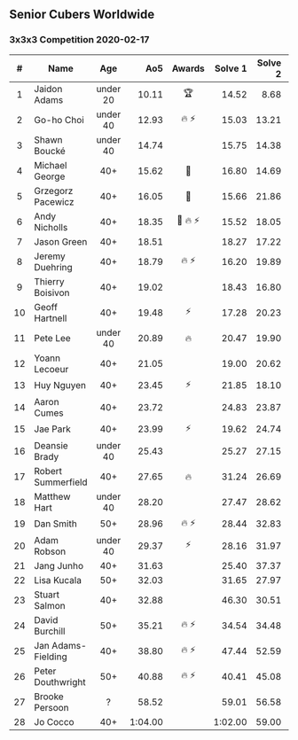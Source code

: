 ## Senior Cubers Worldwide
### 3x3x3 Competition 2020-02-17

| # | Name | Age | Ao5 | Awards |Solve 1 |Solve 2 |Solve 3 |Solve 4 |Solve 5 |Video link |
| :--: | -- | :--: | --: | :--: | --: | --: | --: | --: | --: | :-- |
| 1 | Jaidon Adams | under 20 |10.11 |🏆 |14.52 |8.68 |11.96 |9.40 |8.97 |[Link](https://www.facebook.com/events/616423959107229/permalink/620704625345829/) |
| 2 | Go-ho Choi | under 40 |12.93 |🔥 ⚡ |15.03 |13.21 |12.76 |12.48 |12.83 |[Link](https://www.facebook.com/events/616423959107229/permalink/617133012369657/) |
| 3 | Shawn Boucké | under 40 |14.74 | |15.75 |14.38 |18.07 |14.10 |13.69 |[Link](https://www.facebook.com/events/616423959107229/permalink/617279555688336/) |
| 4 | Michael George | 40+ |15.62 |🥇 |16.80 |14.69 |19.66 |12.88 |15.38 |[Link](https://www.facebook.com/events/616423959107229/permalink/618432695573022/) |
| 5 | Grzegorz Pacewicz | 40+ |16.05 |🥈 |15.66 |21.86 |14.41 |16.90 |15.60 |n/a|
| 6 | Andy Nicholls | 40+ |18.35 |🥉 🔥 ⚡ |15.52 |18.05 |18.81 |18.19 |19.73 |[Link](https://www.facebook.com/events/616423959107229/permalink/617120695704222/) |
| 7 | Jason Green | 40+ |18.51 | |18.27 |17.22 |19.36 |17.90 |19.64 |[Link](https://www.facebook.com/events/616423959107229/permalink/621424961940462/) |
| 8 | Jeremy Duehring | 40+ |18.79 |🔥 ⚡ |16.20 |19.89 |20.68 |20.29 |14.76 |[Link](https://www.facebook.com/events/616423959107229/permalink/618639688885656/) |
| 9 | Thierry Boisivon | 40+ |19.02 | |18.43 |16.80 |18.52 |20.11 |23.27 |[Link](https://www.facebook.com/events/616423959107229/permalink/621136361969322/) |
| 10 | Geoff Hartnell | 40+ |19.48 |⚡ |17.28 |20.23 |19.36 |21.14 |18.86 |[Link](https://www.facebook.com/events/616423959107229/permalink/620592918690333/) |
| 11 | Pete Lee | under 40 |20.89 |🔥 |20.47 |19.90 |21.60 |20.60 |24.10 |[Link](https://www.facebook.com/events/616423959107229/permalink/619925258757099/) |
| 12 | Yoann Lecoeur | 40+ |21.05 | |19.00 |20.62 |29.04 |19.39 |23.15 |[Link](https://www.facebook.com/events/616423959107229/permalink/616850075731284/) |
| 13 | Huy Nguyen | 40+ |23.45 |⚡ |21.85 |18.10 |22.82 |25.68 |26.21 |[Link](https://www.facebook.com/events/616423959107229/permalink/617548025661489/) |
| 14 | Aaron Cumes | 40+ |23.72 | |24.83 |23.87 |29.08 |22.47 |19.69 |[Link](https://www.facebook.com/events/616423959107229/permalink/618887685527523/) |
| 15 | Jae Park | 40+ |23.99 |⚡ |19.62 |24.74 |29.89 |20.84 |26.39 |[Link](https://www.facebook.com/events/616423959107229/permalink/616661212416837/) |
| 16 | Deansie Brady | under 40 |25.43 | |25.27 |27.15 |23.59 |24.51 |26.51 |[Link](https://www.facebook.com/events/616423959107229/permalink/617932848956340/) |
| 17 | Robert Summerfield | 40+ |27.65 |🔥 |31.24 |26.69 |28.72 |26.65 |27.53 |[Link](https://www.facebook.com/events/616423959107229/permalink/617081895708102/) |
| 18 | Matthew Hart | under 40 |28.20 | |27.47 |28.62 |31.26 |24.19 |28.52 |[Link](https://www.facebook.com/events/616423959107229/permalink/621331295283162/) |
| 19 | Dan Smith | 50+ |28.96 |🔥 ⚡ |28.44 |32.83 |27.63 |29.19 |29.24 |[Link](https://www.facebook.com/events/616423959107229/permalink/618093752273583/) |
| 20 | Adam Robson | under 40 |29.37 |⚡ |28.16 |31.97 |32.39 |27.99 |24.51 |[Link](https://www.facebook.com/events/616423959107229/permalink/617588112324147/) |
| 21 | Jang Junho | 40+ |31.63 | |25.40 |37.37 |34.36 |29.66 |30.87 |[Link](https://www.facebook.com/events/616423959107229/permalink/618758058873819/) |
| 22 | Lisa Kucala | 50+ |32.03 | |31.65 |27.97 |32.75 |31.70 |37.00 |[Link](https://www.facebook.com/events/616423959107229/permalink/617792025637089/) |
| 23 | Stuart Salmon | 40+ |32.88 | |46.30 |30.51 |22.76 |28.69 |39.46 |[Link](https://www.facebook.com/events/616423959107229/permalink/621286958620929/) |
| 24 | David Burchill | 50+ |35.21 |🔥 ⚡ |34.54 |34.48 |34.29 |36.59 |38.19 |n/a|
| 25 | Jan Adams-Fielding | 40+ |38.80 |🔥 ⚡ |47.44 |52.59 |29.32 |33.36 |35.60 |[Link](https://www.facebook.com/events/616423959107229/permalink/620581805358111/) |
| 26 | Peter Douthwright | 50+ |40.88 |🔥 ⚡ |40.41 |45.08 |42.27 |39.95 |31.38 |[Link](https://www.facebook.com/groups/1604105099735401/permalink/2143098975836008/) |
| 27 | Brooke Persoon | ? |58.52 | |59.01 |56.58 |59.96 |49.65 |DNF |[Link](https://www.facebook.com/events/616423959107229/permalink/621392298610395/) |
| 28 | Jo Cocco | 40+ |1:04.00 | |1:02.00 |59.00 |DNF |1:13.00 |58.00 |[Link](https://www.facebook.com/events/616423959107229/permalink/620690745347217/) |
